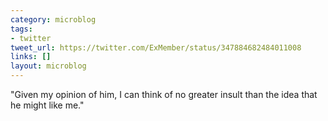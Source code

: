 ```yaml
---
category: microblog
tags:
- twitter
tweet_url: https://twitter.com/ExMember/status/347884682484011008
links: []
layout: microblog
---
```

"Given my opinion of him, I can think of no greater insult than the idea that he might like me."
